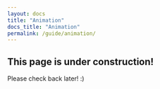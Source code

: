 ```yaml
---
layout: docs
title: "Animation"
docs_title: "Animation"
permalink: /guide/animation/
---
```


## This page is under construction!

Please check back later! :)
